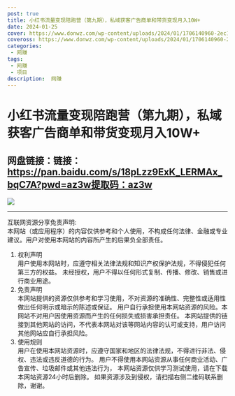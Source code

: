 ```yaml
---
post: true
title: 小红书流量变现陪跑营（第九期），私域获客广告商单和带货变现月入10W+
date: 2024-01-25
cover: https://www.donwz.com/wp-content/uploads/2024/01/1706140960-2ec118d0ab8c80f.jpg
coveross: https://www.donwz.com/wp-content/uploads/2024/01/1706140960-2ec118d0ab8c80f.jpg
categories:
 - 网赚
tags:
 - 网赚
 - 项目
description:  网赚
---
```

# 小红书流量变现陪跑营（第九期），私域获客广告商单和带货变现月入10W+

## 网盘链接：链接：https://pan.baidu.com/s/18pLzz9ExK_LERMAx_bqC7A?pwd=az3w提取码：az3w  

![](https://www.donwz.com/wp-content/uploads/2024/01/1706140960-2ec118d0ab8c80f.jpg)

---
互联网资源分享免责声明:  
本网站（或应用程序）的内容仅供参考和个人使用，不构成任何法律、金融或专业建议。用户对使用本网站的内容所产生的后果负全部责任。
1. 权利声明  
用户使用本网站时，应遵守相关法律法规和知识产权保护法规，不得侵犯任何第三方的权益。
未经授权，用户不得以任何形式复制、传播、修改、销售或进行商业用途。
2. 免责声明  
本网站提供的资源仅供参考和学习使用，不对资源的准确性、完整性或适用性做出任何明示或暗示的陈述或保证。
用户自行承担使用本网站资源的风险。本网站不对用户因使用资源而产生的任何损失或损害承担责任。
本网站提供的链接到其他网站的访问，不代表本网站对该等网站内容的认可或支持，用户访问其他网站应自行承担风险。
3. 使用规则  
用户在使用本网站资源时，应遵守国家和地区的法律法规，不得进行非法、侵权、违法或违反道德的行为。
用户不得使用本网站资源从事任何商业活动、广告宣传、垃圾邮件或其他违法行为，
本网站资源仅供学习测试使用，请在下载本网站资源24小时后删除。
如果资源涉及到侵权，请扫描右侧二维码联系删除，谢谢。
